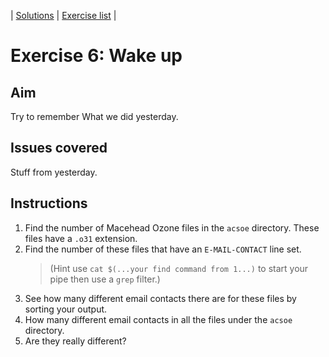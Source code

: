 | [Solutions](shell_exercise6_wakeup_sol.md) | [Exercise list](shell_exercise_index.md) |

# Exercise 6: Wake up

## Aim
Try to remember What we did yesterday.

## Issues covered 
Stuff from yesterday.

## Instructions
1. Find the number of Macehead Ozone files in the `acsoe` directory. These files have a `.o31` extension.
2. Find the number of these files that have an `E-MAIL-CONTACT` line set. 
    > (Hint use `cat $(...your find command from 1...)` to start your pipe then use a `grep` filter.)
3. See how many different email contacts there are for these files by sorting your output.  
4. How many different email contacts in all the files under the `acsoe` directory. 
5. Are they really different?





 
